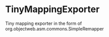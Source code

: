 # TinyMappingExporter
Tiny mapping exporter in the form of org.objectweb.asm.commons.SimpleRemapper
